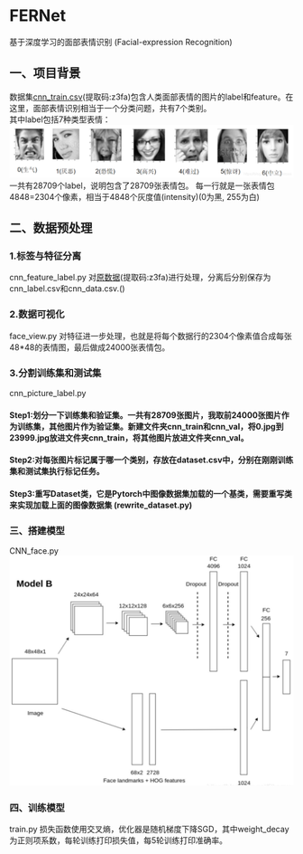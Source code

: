 # FERNet
基于深度学习的面部表情识别 (Facial-expression Recognition)
## 一、项目背景
数据集[cnn_train.csv](https://pan.baidu.com/s/1no5LZMhnUHD5o66URbXPpg)(提取码:z3fa)包含人类面部表情的图片的label和feature。在这里，面部表情识别相当于一个分类问题，共有7个类别。<br>
其中label包括7种类型表情：
![Image text](https://github.com/HaoliangZhou/FERNet/blob/master/result/images/7-classes.png)
一共有28709个label，说明包含了28709张表情包。
每一行就是一张表情包4848=2304个像素，相当于4848个灰度值(intensity)(0为黑, 255为白)
## 二、数据预处理
### 1.标签与特征分离
cnn_feature_label.py
对[原数据](https://pan.baidu.com/s/1no5LZMhnUHD5o66URbXPpg)(提取码:z3fa)进行处理，分离后分别保存为cnn_label.csv和cnn_data.csv.()
### 2.数据可视化
face_view.py
对特征进一步处理，也就是将每个数据行的2304个像素值合成每张48*48的表情图，最后做成24000张表情包。
### 3.分割训练集和测试集
cnn_picture_label.py
#### Step1:划分一下训练集和验证集。一共有28709张图片，我取前24000张图片作为训练集，其他图片作为验证集。新建文件夹cnn_train和cnn_val，将0.jpg到23999.jpg放进文件夹cnn_train，将其他图片放进文件夹cnn_val。
#### Step2:对每张图片标记属于哪一个类别，存放在dataset.csv中，分别在刚刚训练集和测试集执行标记任务。
#### Step3:重写Dataset类，它是Pytorch中图像数据集加载的一个基类，需要重写类来实现加载上面的图像数据集 (rewrite_dataset.py)
### 三、搭建模型
CNN_face.py
![Image text](https://github.com/HaoliangZhou/FERNet/blob/master/result/images/neural_network.jpg)
### 四、训练模型
train.py
损失函数使用交叉熵，优化器是随机梯度下降SGD，其中weight_decay为正则项系数，每轮训练打印损失值，每5轮训练打印准确率。
